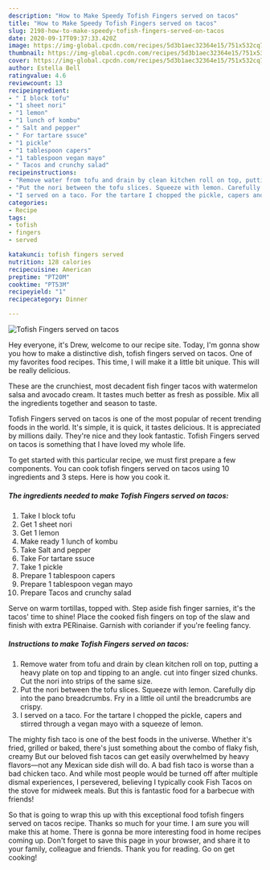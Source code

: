 ```yaml
---
description: "How to Make Speedy Tofish Fingers served on tacos"
title: "How to Make Speedy Tofish Fingers served on tacos"
slug: 2198-how-to-make-speedy-tofish-fingers-served-on-tacos
date: 2020-09-17T09:37:33.420Z
image: https://img-global.cpcdn.com/recipes/5d3b1aec32364e15/751x532cq70/tofish-fingers-served-on-tacos-recipe-main-photo.jpg
thumbnail: https://img-global.cpcdn.com/recipes/5d3b1aec32364e15/751x532cq70/tofish-fingers-served-on-tacos-recipe-main-photo.jpg
cover: https://img-global.cpcdn.com/recipes/5d3b1aec32364e15/751x532cq70/tofish-fingers-served-on-tacos-recipe-main-photo.jpg
author: Estella Bell
ratingvalue: 4.6
reviewcount: 13
recipeingredient:
- " I block tofu"
- "1 sheet nori"
- "1 lemon"
- "1 lunch of kombu"
- " Salt and pepper"
- " For tartare ssuce"
- "1 pickle"
- "1 tablespoon capers"
- "1 tablespoon vegan mayo"
- " Tacos and crunchy salad"
recipeinstructions:
- "Remove water from tofu and drain by clean kitchen roll on top, putting a heavy plate on top and tipping to an angle. cut into finger sized chunks. Cut the nori into strips of the same size."
- "Put the nori between the tofu slices. Squeeze with lemon. Carefully dip into the pano breadcrumbs. Fry in a little oil until the breadcrumbs are crispy."
- "I served on a taco. For the tartare I chopped the pickle, capers and stirred through a vegan mayo with a squeeze of lemon."
categories:
- Recipe
tags:
- tofish
- fingers
- served

katakunci: tofish fingers served 
nutrition: 128 calories
recipecuisine: American
preptime: "PT20M"
cooktime: "PT53M"
recipeyield: "1"
recipecategory: Dinner

---
```



![Tofish Fingers served on tacos](https://img-global.cpcdn.com/recipes/5d3b1aec32364e15/751x532cq70/tofish-fingers-served-on-tacos-recipe-main-photo.jpg)

Hey everyone, it's Drew, welcome to our recipe site. Today, I'm gonna show you how to make a distinctive dish, tofish fingers served on tacos. One of my favorites food recipes. This time, I will make it a little bit unique. This will be really delicious.

These are the crunchiest, most decadent fish finger tacos with watermelon salsa and avocado cream. It tastes much better as fresh as possible. Mix all the ingredients together and season to taste.

Tofish Fingers served on tacos is one of the most popular of recent trending foods in the world. It's simple, it is quick, it tastes delicious. It is appreciated by millions daily. They're nice and they look fantastic. Tofish Fingers served on tacos is something that I have loved my whole life.


To get started with this particular recipe, we must first prepare a few components. You can cook tofish fingers served on tacos using 10 ingredients and 3 steps. Here is how you cook it.

<!--inarticleads1-->

##### The ingredients needed to make Tofish Fingers served on tacos:

1. Take  I block tofu
1. Get 1 sheet nori
1. Get 1 lemon
1. Make ready 1 lunch of kombu
1. Take  Salt and pepper
1. Take  For tartare ssuce
1. Take 1 pickle
1. Prepare 1 tablespoon capers
1. Prepare 1 tablespoon vegan mayo
1. Prepare  Tacos and crunchy salad


Serve on warm tortillas, topped with. Step aside fish finger sarnies, it&#39;s the tacos&#39; time to shine! Place the cooked fish fingers on top of the slaw and finish with extra PERinaise. Garnish with coriander if you&#39;re feeling fancy. 

<!--inarticleads2-->

##### Instructions to make Tofish Fingers served on tacos:

1. Remove water from tofu and drain by clean kitchen roll on top, putting a heavy plate on top and tipping to an angle. cut into finger sized chunks. Cut the nori into strips of the same size.
1. Put the nori between the tofu slices. Squeeze with lemon. Carefully dip into the pano breadcrumbs. Fry in a little oil until the breadcrumbs are crispy.
1. I served on a taco. For the tartare I chopped the pickle, capers and stirred through a vegan mayo with a squeeze of lemon.


The mighty fish taco is one of the best foods in the universe. Whether it&#39;s fried, grilled or baked, there&#39;s just something about the combo of flaky fish, creamy But our beloved fish tacos can get easily overwhelmed by heavy flavors—not any Mexican side dish will do. A bad fish taco is worse than a bad chicken taco. And while most people would be turned off after multiple dismal experiences, I persevered, believing I typically cook Fish Tacos on the stove for midweek meals. But this is fantastic food for a barbecue with friends! 

So that is going to wrap this up with this exceptional food tofish fingers served on tacos recipe. Thanks so much for your time. I am sure you will make this at home. There is gonna be more interesting food in home recipes coming up. Don't forget to save this page in your browser, and share it to your family, colleague and friends. Thank you for reading. Go on get cooking!
